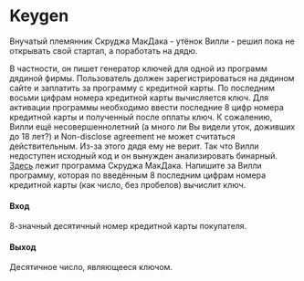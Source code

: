 # Keygen
Внучатый племянник Скруджа МакДака - утёнок Вилли - решил пока не открывать свой стартап, а поработать на дядю.

В частности, он пишет генератор ключей для одной из программ дядиной фирмы. Пользователь должен зарегистрироваться на дядином сайте и заплатить за программу с кредитной карты. По последним восьми цифрам номера кредитной карты вычисляется ключ. Для активации программы необходимо ввести последние 8 цифр номера кредитной карты и полученный после оплаты ключ. К сожалению, Вилли ещё несовершеннолетний (а много ли Вы видели уток, доживших до 18 лет?) и Non-disclose agreement не может считаться действительным. Из-за этого дядя ему не верит. Так что Вилли недоступен исходный код и он вынужден анализировать бинарный. [Здесь](http://olymp3.vdi.mipt.ru/victim-1) лежит программа Скруджа МакДака. Напишите за Вилли программу, которая по введённым 8 последним цифрам номера кредитной карты (как число, без пробелов) вычислит ключ.

#### Вход

8-значный десятичный номер кредитной карты покупателя.

#### Выход

Десятичное число, являющееся ключом.
